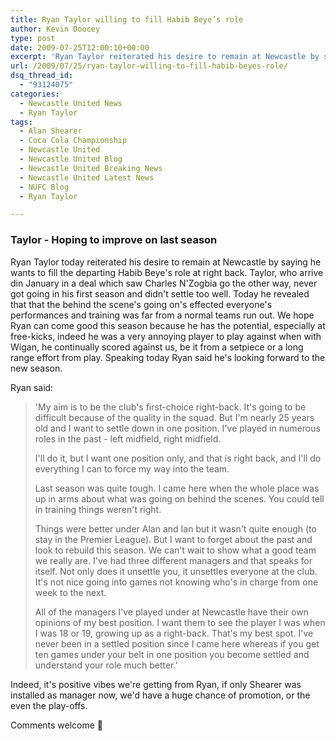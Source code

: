 ```yaml
---
title: Ryan Taylor willing to fill Habib Beye’s role
author: Kevin Doocey
type: post
date: 2009-07-25T12:00:10+00:00
excerpt: 'Ryan Taylor reiterated his desire to remain at Newcastle by saying he wants to fill the departing '
url: /2009/07/25/ryan-taylor-willing-to-fill-habib-beyes-role/
dsq_thread_id:
  - "93124075"
categories:
  - Newcastle United News
  - Ryan Taylor
tags:
  - Alan Shearer
  - Coca Cola Championship
  - Newcastle United
  - Newcastle United Blog
  - Newcastle United Breaking News
  - Newcastle United Latest News
  - NUFC Blog
  - Ryan Taylor

---
```

### Taylor - Hoping to improve on last season

Ryan Taylor today reiterated  his desire to remain at Newcastle by saying he wants to fill the departing Habib Beye's role at right back. Taylor, who arrive din January in a deal which saw Charles N'Zogbia go the other way, never got going in his first season and didn't settle too well. Today he revealed that that the behind the scene's going on's effected everyone's performances and training was far from a normal teams run out. We hope Ryan can come good this season because he has the potential, especially at free-kicks, indeed he was a very annoying player to play against when with Wigan, he continually scored against us, be it from a setpiece or a long range effort from play. Speaking today Ryan said he's looking forward to the new season.

Ryan said:

> 'My aim is to be the club's first-choice right-back. It's going to be difficult because of the quality in the squad. But I'm nearly 25 years old and I want to settle down in one position. I've played in numerous roles in the past - left midfield, right midfield.
>
> I'll do it, but I want one position only, and that is right back, and I'll do everything I can to force my way into the team.
>
> Last season was quite tough. I came here when the whole place was up in arms about what was going on behind the scenes. You could tell in training things weren't right.
>
> Things were better under Alan and Ian but it wasn't quite enough (to stay in the Premier League). But I want to forget about the past and look to rebuild this season. We can't wait to show what a good team we really are. I've had three different managers and that speaks for itself. Not only does it unsettle you, it unsettles everyone at the club. It's not nice going into games not knowing who's in charge from one week to the next.
>
> All of the managers I've played under at Newcastle have their own opinions of my best position. I want them to see the player I was when I was 18 or 19, growing up as a right-back. That's my best spot. I've never been in a settled position since I came here whereas if you get ten games under your belt in one position you become settled and understand your role much better.'

Indeed, it's positive vibes we're getting from Ryan, if only Shearer was installed as manager now, we'd have a huge chance of promotion, or the even the play-offs.

Comments welcome 🙂
